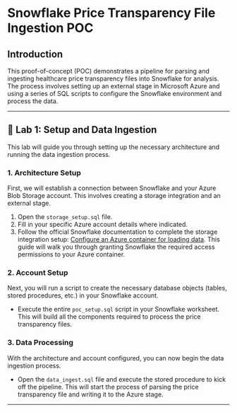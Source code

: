 # Snowflake Price Transparency File Ingestion POC

## Introduction

This proof-of-concept (POC) demonstrates a pipeline for parsing and ingesting healthcare price transparency files into Snowflake for analysis. The process involves setting up an external stage in Microsoft Azure and using a series of SQL scripts to configure the Snowflake environment and process the data.

---

## 🧪 Lab 1: Setup and Data Ingestion

This lab will guide you through setting up the necessary architecture and running the data ingestion process.

### 1. Architecture Setup

First, we will establish a connection between Snowflake and your Azure Blob Storage account. This involves creating a storage integration and an external stage.

1.  Open the `storage_setup.sql` file.
2.  Fill in your specific Azure account details where indicated.
3.  Follow the official Snowflake documentation to complete the storage integration setup: [Configure an Azure container for loading data](https://docs.snowflake.com/en/user-guide/data-load-azure-config). This guide will walk you through granting Snowflake the required access permissions to your Azure container.

### 2. Account Setup

Next, you will run a script to create the necessary database objects (tables, stored procedures, etc.) in your Snowflake account.

* Execute the entire `poc_setup.sql` script in your Snowflake worksheet. This will build all the components required to process the price transparency files.

### 3. Data Processing

With the architecture and account configured, you can now begin the data ingestion process.

* Open the `data_ingest.sql` file and execute the stored procedure to kick off the pipeline. This will start the process of parsing the price transparency file and writing it to the Azure stage. 

---